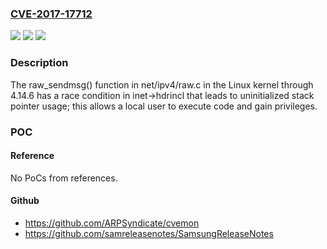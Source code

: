 ### [CVE-2017-17712](https://cve.mitre.org/cgi-bin/cvename.cgi?name=CVE-2017-17712)
![](https://img.shields.io/static/v1?label=Product&message=n%2Fa&color=blue)
![](https://img.shields.io/static/v1?label=Version&message=n%2Fa&color=blue)
![](https://img.shields.io/static/v1?label=Vulnerability&message=n%2Fa&color=brighgreen)

### Description

The raw_sendmsg() function in net/ipv4/raw.c in the Linux kernel through 4.14.6 has a race condition in inet->hdrincl that leads to uninitialized stack pointer usage; this allows a local user to execute code and gain privileges.

### POC

#### Reference
No PoCs from references.

#### Github
- https://github.com/ARPSyndicate/cvemon
- https://github.com/samreleasenotes/SamsungReleaseNotes


